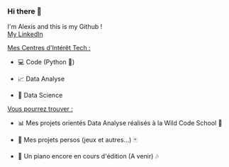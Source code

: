 ### Hi there 👋

I'm Alexis and this is my Github !  
[My LinkedIn](https://www.linkedin.com/in/alexis-murail/)   

  
<ins>Mes Centres d'Intérêt Tech :</ins>

* :computer: Code (Python :snake:)

* :chart_with_upwards_trend: Data Analyse

* :1234: Data Science
  


<ins>Vous pourrez trouver :<ins>

* :bar_chart: Mes projets orientés Data Analyse réalisés à la Wild Code School :school:

* :game_die: Mes projets persos (jeux et autres...) :black_joker:

* :musical_keyboard: Un piano encore en cours d'édition (A venir) :notes:
<!--
**Datalex0/Datalex0** is a ✨ _special_ ✨ repository because its `README.md` (this file) appears on your GitHub profile.

Here are some ideas to get you started:

- 🔭 I’m currently working on ...
- 🌱 I’m currently learning ...
- 👯 I’m looking to collaborate on ...
- 🤔 I’m looking for help with ...
- 💬 Ask me about ...
- 📫 How to reach me: ...
- 😄 Pronouns: ...
- ⚡ Fun fact: ...
**mot** = bold
_mot_ = italic
<ins> mot </ins> = souligné
[Visit GitHub!](www.github.com) = lien vers github
![Benjamin Bannekat](https://octodex.github.com/images/bannekat.png) = image [alt](lien)
> " phrase " = bloc de citation (ou > à chaque ligne si plusieurs paragraphes)
* = point pour liste
 * = point pour sous-liste
1. = liste numérotée
(2 espaces) = pour aller à la ligne
Emojis : https://gist.github.com/rxaviers/7360908

-->



